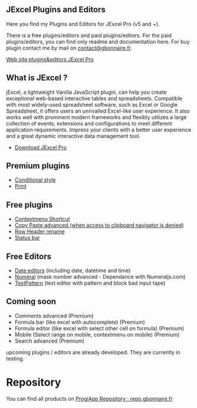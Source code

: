 ## JExcel Plugins and Editors

Here you find my Plugins and Editors for JExcel Pro (v5 and +).

There is a free plugins/editors and paid plugins/editors. For the paid plugins/editors, you can find only readme and documentation here. For buy plugin contact me by mail on [contact@gbonnaire.fr](mailto://contact@gbonnaire.fr).

[Web site plugins&editors JExcel Pro](https://git.jexcel.gbonnaire.Fr)

## What is JExcel ?

jExcel, a lightweight Vanilla JavaScript plugin, can help you create exceptional web-based interactive tables and spreadsheets. Compatible with most widely-used spreadsheet software, such as Excel or Google Spreadsheet, it offers users an unrivalled Excel-like user experience. It also works well with prominent modern frameworks and flexibly utilizes a large collection of events, extensions and configurations to meet different application requirements. Impress your clients with a better user experience and a great dynamic interactive data management tool.

- [Download JExcel Pro](https://www.jexcel.net) 


## Premium plugins
- [Conditional style](https://repo.gbonnaire.fr/product/jexcel-plugin-conditionalstyle)
- [Print](https://repo.gbonnaire.fr/product/jexcel-plugin-print)

## Free plugins
- [Contextmenu Shortcut](https://github.com/Guillaume-Bo/jexcel-plugins-and-editors/tree/master/plugins/contextmenu_shortcut)
- [Copy Paste advanced (when access to clipboard navigator is denied)](https://github.com/Guillaume-Bo/jexcel-plugins-and-editors/blob/master/plugins/copypaste_advanced)
- [Row Header rename](https://github.com/Guillaume-Bo/jexcel-plugins-and-editors/tree/master/plugins/rowHeaderRename)
- [Status bar](https://github.com/Guillaume-Bo/jexcel-plugins-and-editors/tree/master/plugins/statusbar)

## Free Editors
- [Date editors](https://github.com/Guillaume-Bo/jexcel-plugins-and-editors/tree/master/editors/dates) (including date, datetime and time)
- [Numeral](https://github.com/Guillaume-Bo/jexcel-plugins-and-editors/blob/master/editors/numeric/jexcel.editor.numeral.js) (mask number advanced - Dependance with Numeraljs.com)
- [TextPattern](https://github.com/Guillaume-Bo/jexcel-plugins-and-editors/blob/master/editors/text/jexcel.editor.textpattern.js) (text editor with pattern and block bad input tape)

## Coming soon
- Comments advanced (Premium)
- Formula bar (like excel with autocomplete) (Premium)
- Formula editor (like excel with select other cell on formula) (Premium)
- Mobile (Select range on mobile, contextmenu on mobile) (Premium)
- Search advanced (Premium)

upcoming plugins / editors are already developed. They are currently in testing.

# Repository

You can find all products on [ProgiApp Repository : repo.gbonnaire.fr](https://repo.gbonnaire.fr)

